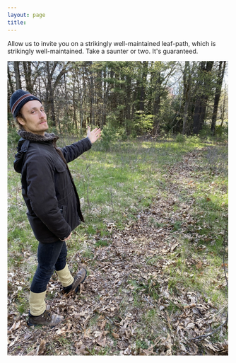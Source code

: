 ```yaml
---
layout: page
title: 
---
```


Allow us to invite you on a strikingly well-maintained leaf-path, which is strikingly well-maintained. Take a saunter or two. It's guaranteed.

<a href="/assets/bluebird/3.jpg">
<img src="/assets/bluebird/3.jpg" width="500" class="centerimg"/>
</a>

